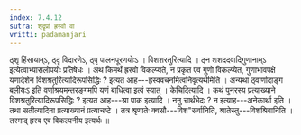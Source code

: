 ```yaml
---
index: 7.4.12
sutra: शृदॄप्रां ह्रस्वो वा
vritti: padamanjari
---
```


 ठ्शृ हिंसायाम्ऽ, ठ्दृ विदारणेऽ, ठ्पृ पालनपूरणयोःऽ । विशशरतुरित्यादि । ठ्न शशददवादिगुणानाम्ऽ इत्येत्वाभ्यासलोपयोः प्रतिषेधः । अथ किमर्थं ह्रस्वो विकल्प्यते, न प्रकृत एव गुणो विकल्प्येत, गुणाभावपक्षे यणादेशेन विशश्रतुरित्यादिरूपसिद्धिः ? इत्यत आह---ह्रस्ववचनमित्वनिवृत्यर्थमिति । अन्यथा ठ्वार्णादाङ्ग बलीयःऽ इति वर्णाश्रयमन्तरङ्गमपि यणं बाधित्वा इत्वं स्यात् । केचिदित्यादि । कथं पुनरस्य प्रत्याख्याने विशश्रतुरित्यादिरूपसिद्धिः ? इत्यत आह---श्रा पाक इत्यादि । ननु चार्थभेदः ? न इत्याह---अनेकार्था इति । तथा सतीत्यादिना प्रत्याख्यानं प्रत्याचष्टे । तत्र श्रृणातेः क्वसौ---विश"सर्वानिति, श्रातेस्तु---विशश्रिवानिति । तस्माद् ह्रस्व एव विकल्पनीय इत्यर्थः ॥